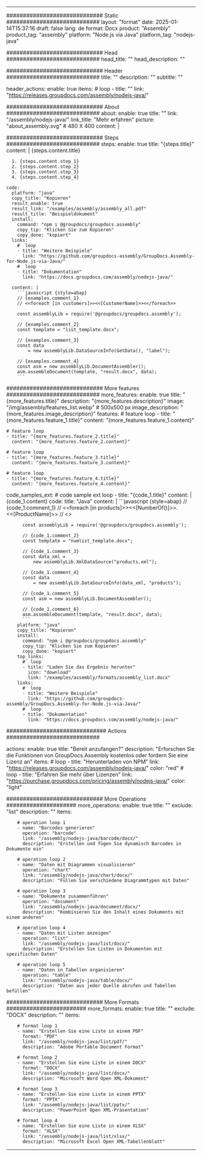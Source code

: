 



---
############################# Static ############################
layout: "format"
date:  2025-01-14T15:37:16
draft: false
lang: de
format: Docx
product: "Assembly"
product_tag: "assembly"
platform: "Node.js via Java"
platform_tag: "nodejs-java"

############################# Head ############################
head_title: ""
head_description: ""

############################# Header ############################
title: "" 
description: ""
subtitle: "" 

header_actions:
  enable: true
  items:
    #  loop
    - title: ""
      link: "https://releases.groupdocs.com/assembly/nodejs-java/"
      
############################# About ############################
about:
    enable: true
    title: ""
    link: "/assembly/nodejs-java/"
    link_title: "Mehr erfahren"
    picture: "about_assembly.svg" # 480 X 400
    content: |
       

############################# Steps ############################
steps:
    enable: true
    title: "{steps.title}"
    content: |
      {steps.content.title}
      
      1. {steps.content.step_1}
      2. {steps.content.step_2}
      3. {steps.content.step_3}
      4. {steps.content.step_4}
   
    code:
      platform: "java"
      copy_title: "Kopieren"
      result_enable: true
      result_link: "/examples/assembly/assembly_all.pdf"
      result_title: "Beispieldokument"
      install:
        command: "npm i @groupdocs/groupdocs.assembly"
        copy_tip: "Klicken Sie zum Kopieren"
        copy_done: "kopiert"
      links:
        #  loop
        - title: "Weitere Beispiele"
          link: "https://github.com/groupdocs-assembly/GroupDocs.Assembly-for-Node.js-via-Java/"
        #  loop
        - title: "Dokumentation"
          link: "https://docs.groupdocs.com/assembly/nodejs-java/"
          
      content: |
        ```javascript {style=abap}
        // {examples.comment_1}
        // <<foreach [in customers]>><<[CustomerName]>><</foreach>>
    
        const assemblyLib = require('@groupdocs/groupdocs.assembly');

        // {examples.comment_2}
        const template = "list_template.docx";

        // {examples.comment_3}
        const data 
            = new assemblyLib.DataSourceInfo(GetData(), "label");

        // {examples.comment_4}
        const asm = new assemblyLib.DocumentAssembler();
        asm.assembleDocument(template, "result.docx", data);
        ```           

############################# More features ############################
more_features:
  enable: true
  title: "{more_features.title}"
  description: "{more_features.description}"
  image: "/img/assembly/features_list.webp" # 500x500 px
  image_description: "{more_features.image_description}"
  features:
    # feature loop
    - title: "{more_features.feature_1.title}"
      content: "{more_features.feature_1.content}"

    # feature loop
    - title: "{more_features.feature_2.title}"
      content: "{more_features.feature_2.content}"

    # feature loop
    - title: "{more_features.feature_3.title}"
      content: "{more_features.feature_3.content}"

    # feature loop
    - title: "{more_features.feature_4.title}"
      content: "{more_features.feature_4.content}"
      
  code_samples_ext:
    # code sample ext loop
    - title: "{code_1.title}"
      content: |
        {code_1.content}
      code:
        title: "Java"
        content: |
          ```javascript {style=abap}
          // {code_1.comment_1}
          // <<foreach [in products]>><<[NumberOf()]>>. <<[ProductName]>>
          // <</foreach>>
          
          const assemblyLib = require('@groupdocs/groupdocs.assembly');

          // {code_1.comment_2}
          const template = "numlist_template.docx";

          // {code_1.comment_3}
          const data_xml =
              new assemblyLib.XmlDataSource("products.xml");

          // {code_1.comment_4}
          const data 
              = new assemblyLib.DataSourceInfo(data_xml, "products");

          // {code_1.comment_5}
          const asm = new assemblyLib.DocumentAssembler();

          // {code_1.comment_6}
          asm.assembleDocument(template, "result.docx", data);
          ```
        platform: "java"
        copy_title: "Kopieren"
        install:
          command: "npm i @groupdocs/groupdocs.assembly"
          copy_tip: "Klicken Sie zum Kopieren"
          copy_done: "kopiert"
        top_links:
          #  loop
          - title: "Laden Sie das Ergebnis herunter"
            icon: "download"
            link: "/examples/assembly/formats/assembly_list.docx"
        links:
          #  loop
          - title: "Weitere Beispiele"
            link: "https://github.com/groupdocs-assembly/GroupDocs.Assembly-for-Node.js-via-Java/"
          #  loop
          - title: "Dokumentation"
            link: "https://docs.groupdocs.com/assembly/nodejs-java/"
            

            


############################## Actions ############################

actions:
  enable: true
  title: "Bereit anzufangen?"
  description: "Erforschen Sie die Funktionen von GroupDocs.Assembly kostenlos oder fordern Sie eine Lizenz an"
  items:
    #  loop
    - title: "Herunterladen von NPM"
      link: "https://releases.groupdocs.com/assembly/nodejs-java/"
      color: "red"
        #  loop
    - title: "Erfahren Sie mehr über Lizenzen"
      link: "https://purchase.groupdocs.com/pricing/assembly/nodejs-java/"
      color: "light"


############################# More Operations #####################
more_operations:
    enable: true
    title: ""
    exclude: "list"
    description: ""
    items: 
          
        # operation loop 1
        - name: "Barcodes generieren"
          operation: "barcode"
          link: "/assembly/nodejs-java/barcode/docx/"
          description: "Erstellen und fügen Sie dynamisch Barcodes in Dokumente ein"

        # operation loop 2
        - name: "Daten mit Diagrammen visualisieren"
          operation: "chart"
          link: "/assembly/nodejs-java/chart/docx/"
          description: "Füllen Sie verschiedene Diagrammtypen mit Daten"

        # operation loop 3
        - name: "Dokumente zusammenführen"
          operation: "document"
          link: "/assembly/nodejs-java/document/docx/"
          description: "Kombinieren Sie den Inhalt eines Dokuments mit einem anderen"

        # operation loop 4
        - name: "Daten mit Listen anzeigen"
          operation: "list"
          link: "/assembly/nodejs-java/list/docx/"
          description: "Erstellen Sie Listen in Dokumenten mit spezifischen Daten"

        # operation loop 5
        - name: "Daten in Tabellen organisieren"
          operation: "table"
          link: "/assembly/nodejs-java/table/docx/"
          description: "Daten aus jeder Quelle abrufen und Tabellen befüllen"
         
          
############################# More Formats ########################
more_formats:
    enable: true
    title: ""
    exclude: "DOCX"
    description: ""
    items: 
          
        # format loop 1
        - name: "Erstellen Sie eine Liste in einem PDF"
          format: "PDF"
          link: "/assembly/nodejs-java/list/pdf/"
          description: "Adobe Portable Document Format"
          
        # format loop 2
        - name: "Erstellen Sie eine Liste in einem DOCX"
          format: "DOCX"
          link: "/assembly/nodejs-java/list/docx/"
          description: "Microsoft Word Open XML-Dokument"
          
        # format loop 3
        - name: "Erstellen Sie eine Liste in einem PPTX"
          format: "PPTX"
          link: "/assembly/nodejs-java/list/pptx/"
          description: "PowerPoint Open XML-Präsentation"
          
        # format loop 4
        - name: "Erstellen Sie eine Liste in einem XLSX"
          format: "XLSX"
          link: "/assembly/nodejs-java/list/xlsx/"
          description: "Microsoft Excel Open XML-Tabellenblatt"


          

---